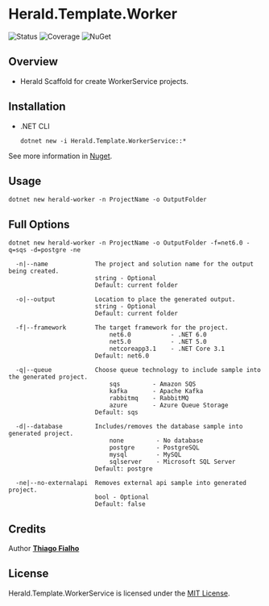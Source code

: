 # Herald.Template.Worker

![Status](https://github.com/tcfialho/Herald.Template.WorkerService/workflows/Herald.Template.WorkerService/badge.svg) ![Coverage](https://codecov.io/gh/tcfialho/Herald.Template.WorkerService/branch/master/graph/badge.svg) ![NuGet](https://buildstats.info/nuget/Herald.Template.WorkerService)

## Overview
 - Herald Scaffold for create WorkerService projects.

## Installation
 - .NET CLI
    ```
    dotnet new -i Herald.Template.WorkerService::*
    ```

See more information in [Nuget](https://www.nuget.org/packages/Herald.Template.WorkerService/).

## Usage
```
dotnet new herald-worker -n ProjectName -o OutputFolder
```
## Full Options
```
dotnet new herald-worker -n ProjectName -o OutputFolder -f=net6.0 -q=sqs -d=postgre -ne
```
```
  -n|--name             The project and solution name for the output being created.
                        string - Optional
                        Default: current folder
  
  -o|--output           Location to place the generated output.
                        string - Optional
                        Default: current folder

  -f|--framework        The target framework for the project.
                            net6.0           - .NET 6.0
                            net5.0           - .NET 5.0
                            netcoreapp3.1    - .NET Core 3.1
                        Default: net6.0

  -q|--queue            Choose queue technology to include sample into the generated project.
                            sqs         - Amazon SQS
                            kafka       - Apache Kafka
                            rabbitmq    - RabbitMQ
                            azure       - Azure Queue Storage
                        Default: sqs

  -d|--database         Includes/removes the database sample into generated project.
                            none         - No database
                            postgre      - PostgreSQL
                            mysql        - MySQL
                            sqlserver    - Microsoft SQL Server
                        Default: postgre

  -ne|--no-externalapi  Removes external api sample into generated project.
                        bool - Optional
                        Default: false
```

## Credits

Author [**Thiago Fialho**](https://br.linkedin.com/in/thiago-fialho-139ab116)

## License

Herald.Template.WorkerService is licensed under the [MIT License](LICENSE).